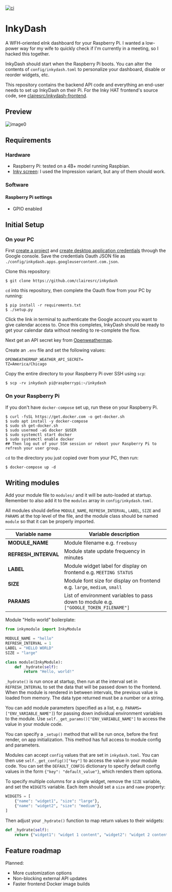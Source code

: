 [![ci](https://github.com/clairesrc/inkydash/actions/workflows/build.yml/badge.svg)](https://github.com/clairesrc/inkydash/actions/workflows/build.yml)
# InkyDash
A WFH-oriented eInk dashboard for your Raspberry Pi. I wanted a low-power way for my wife to quickly check if I'm currently in a meeting, so I hacked this together.

InkyDash should start when the Raspberry Pi boots. You can alter the contents of `config/inkydash.toml` to personalize your dashboard, disable or reorder widgets, etc.

This repository contains the backend API code and everything an end-user needs to set up InkyDash on their Pi. For the Inky HAT frontend's source code, see [clairesrc/inkydash-frontend](https://github.com/clairesrc/inkydash-frontend).

## Preview

![image0](https://user-images.githubusercontent.com/22794371/189393215-f9f5f492-9d88-431c-9473-89ad479f4bf0.jpeg)

## Requirements
### Hardware
- Raspberry Pi: tested on a 4B+ model running Raspbian.
- [Inky screen](https://shop.pimoroni.com/products/inky-impression-5-7?variant=32298701324371): I used the Impression variant, but any of them should work.
### Software
#### Raspberry Pi settings
- GPIO enabled

## Initial Setup
### On your PC
First [create a project](https://developers.google.com/workspace/guides/create-project) and [create desktop application credentials](https://developers.google.com/workspace/guides/create-credentials) through the Google console.
Save the credentials Oauth JSON file as `./config/inkydash.apps.googleusercontent.com.json`.

Clone this repository:
```
$ git clone https://github.com/clairesrc/inkydash
```

`cd` into this repository, then complete the Oauth flow from your PC by running:
```
$ pip install -r requirements.txt
$ ./setup.py
```

Click the link in terminal to authenticate the Google account you want to give calendar access to. Once this completes, InkyDash should be ready to get your calendar data without needing to re-complete the flow. 

Next get an API secret key from [Openweathermap](https://openweathermap.org). 

Create an `.env` file and set the following values:
```
OPENWEATHERMAP_WEATHER_API_SECRET=
TZ=America/Chicago
```

Copy the entire directory to your Raspberry Pi over SSH using `scp`:
```
$ scp -rv inkydash pi@raspberrypi:~/inkydash
```



### On your Raspberry Pi
If you don't have `docker-compose` set up, run these on your Raspberry Pi.
```
$ curl -fsSL https://get.docker.com -o get-docker.sh
$ sudo apt install -y docker-compose
$ sudo sh get-docker.sh
$ sudo usermod -aG docker $USER
$ sudo systemctl start docker
$ sudo systemctl enable docker
## Then log out of your SSH session or reboot your Raspberry Pi to refresh your user group. 
```

`cd` to the directory you just copied over from your PC, then run:
```
$ docker-compose up -d
```


## Writing modules
Add your module file to `modules/` and it will be auto-loaded at startup. Remember to also add it to the `modules` array in `config/inkydash.toml`.

All modules should define `MODULE_NAME`, `REFRESH_INTERVAL`, `LABEL`, `SIZE` and `PARAMS` at the top level of the file, and the module class should be named `module` so that it can be properly imported.

| Variable name        | Variable description                                                                  |
|----------------------|---------------------------------------------------------------------------------------|
| **MODULE_NAME**      | Module filename e.g. `freebusy`                                                       |
| **REFRESH_INTERVAL** | Module state update frequency in minutes                                              |
| **LABEL**            | Module widget label for display on frontend e.g. `MEETING STATUS`                     |
| **SIZE**             | Module font size for display on frontend e.g. `large`, `medium`, `small`              |
| **PARAMS**           | List of environment variables to pass down to module e.g. `["GOOGLE_TOKEN_FILENAME"]` |

Module "Hello world" boilerplate:
```python
from inkymodule import InkyModule

MODULE_NAME = "hello"
REFRESH_INTERVAL = 1
LABEL = "HELLO WORLD"
SIZE = "large"

class module(InkyModule):
    def _hydrate(self):
        return "Hello, world!"
```

`_hydrate()` is run once at startup, then run at the interval set in `REFRESH_INTERVAL` to set the data that will be passed down to the frontend. When the module is rendered in between intervals, the previous value is loaded from memory. The data type returned must be a number or a string.

You can add module parameters (specified as a list, e.g. `PARAMS=["ENV_VARIABLE_NAME"]`) for passing down individual environment variables to the module. Use `self._get_params()["ENV_VARIABLE_NAME"]` to access the value in your module code. 

You can specify a `_setup()` method that will be run once, before the first render, on app initialization. This method has full access to module config and parameters.

Modules can accept `config` values that are set in `inkydash.toml`. You can then use `self._get_config()["key"]` to access the value in your module code. You can set the `DEFAULT_CONFIG` dictionary to specify default config values in the form `{"key": "default_value"}`, which renders them optiona.

To specify multiple columns for a single widget, remove the `SIZE` variable, and set the `WIDGETS` variable. Each item should set a `size` and `name` property:
```python
WIDGETS = [
    {"name": "widget1", "size": "large"},
    {"name": "widget2", "size": "medium"},
]
```

Then adjust your `_hydrate()` function to map return values to their widgets:
```python
def _hydrate(self):
    return {"widget1": "widget 1 content", "widget2": "widget 2 content"}
```

## Feature roadmap
Planned:
- More customization options
- Non-blocking external API updates
- Faster frontend Docker image builds
